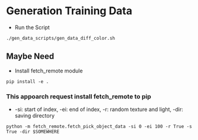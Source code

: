 # Generation Training Data

* Run the Script
```
./gen_data_scripts/gen_data_diff_color.sh
```

## Maybe Need
* Install fetch_remote module
```
pip install -e .
```

### This appoarch request install fetch_remote to pip
* -si: start of index, -ei: end of index, -r: random texture and light, -dir: saving directory
```
python -m fetch_remote.fetch_pick_object_data -si 0 -ei 100 -r True -s True -dir $SOMEWHERE
```
